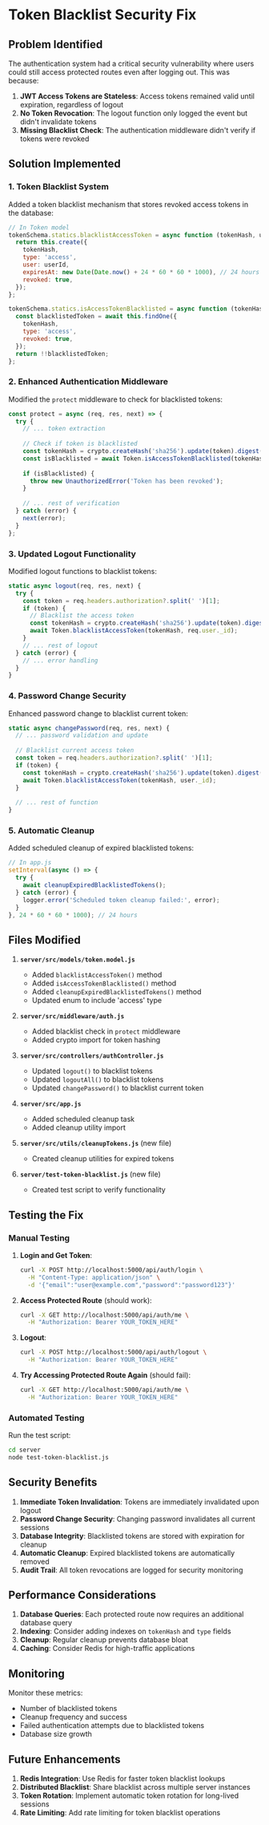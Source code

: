 # Token Blacklist Security Fix

## Problem Identified

The authentication system had a critical security vulnerability where users could still access protected routes even after logging out. This was because:

1. **JWT Access Tokens are Stateless**: Access tokens remained valid until expiration, regardless of logout
2. **No Token Revocation**: The logout function only logged the event but didn't invalidate tokens
3. **Missing Blacklist Check**: The authentication middleware didn't verify if tokens were revoked

## Solution Implemented

### 1. Token Blacklist System

Added a token blacklist mechanism that stores revoked access tokens in the database:

```javascript
// In Token model
tokenSchema.statics.blacklistAccessToken = async function (tokenHash, userId) {
  return this.create({
    tokenHash,
    type: 'access',
    user: userId,
    expiresAt: new Date(Date.now() + 24 * 60 * 60 * 1000), // 24 hours
    revoked: true,
  });
};

tokenSchema.statics.isAccessTokenBlacklisted = async function (tokenHash) {
  const blacklistedToken = await this.findOne({
    tokenHash,
    type: 'access',
    revoked: true,
  });
  return !!blacklistedToken;
};
```

### 2. Enhanced Authentication Middleware

Modified the `protect` middleware to check for blacklisted tokens:

```javascript
const protect = async (req, res, next) => {
  try {
    // ... token extraction
    
    // Check if token is blacklisted
    const tokenHash = crypto.createHash('sha256').update(token).digest('hex');
    const isBlacklisted = await Token.isAccessTokenBlacklisted(tokenHash);
    
    if (isBlacklisted) {
      throw new UnauthorizedError('Token has been revoked');
    }
    
    // ... rest of verification
  } catch (error) {
    next(error);
  }
};
```

### 3. Updated Logout Functionality

Modified logout functions to blacklist tokens:

```javascript
static async logout(req, res, next) {
  try {
    const token = req.headers.authorization?.split(' ')[1];
    if (token) {
      // Blacklist the access token
      const tokenHash = crypto.createHash('sha256').update(token).digest('hex');
      await Token.blacklistAccessToken(tokenHash, req.user._id);
    }
    // ... rest of logout
  } catch (error) {
    // ... error handling
  }
}
```

### 4. Password Change Security

Enhanced password change to blacklist current token:

```javascript
static async changePassword(req, res, next) {
  // ... password validation and update
  
  // Blacklist current access token
  const token = req.headers.authorization?.split(' ')[1];
  if (token) {
    const tokenHash = crypto.createHash('sha256').update(token).digest('hex');
    await Token.blacklistAccessToken(tokenHash, user._id);
  }
  
  // ... rest of function
}
```

### 5. Automatic Cleanup

Added scheduled cleanup of expired blacklisted tokens:

```javascript
// In app.js
setInterval(async () => {
  try {
    await cleanupExpiredBlacklistedTokens();
  } catch (error) {
    logger.error('Scheduled token cleanup failed:', error);
  }
}, 24 * 60 * 60 * 1000); // 24 hours
```

## Files Modified

1. **`server/src/models/token.model.js`**
   - Added `blacklistAccessToken()` method
   - Added `isAccessTokenBlacklisted()` method
   - Added `cleanupExpiredBlacklistedTokens()` method
   - Updated enum to include 'access' type

2. **`server/src/middleware/auth.js`**
   - Added blacklist check in `protect` middleware
   - Added crypto import for token hashing

3. **`server/src/controllers/authController.js`**
   - Updated `logout()` to blacklist tokens
   - Updated `logoutAll()` to blacklist tokens
   - Updated `changePassword()` to blacklist current token

4. **`server/src/app.js`**
   - Added scheduled cleanup task
   - Added cleanup utility import

5. **`server/src/utils/cleanupTokens.js`** (new file)
   - Created cleanup utilities for expired tokens

6. **`server/test-token-blacklist.js`** (new file)
   - Created test script to verify functionality

## Testing the Fix

### Manual Testing

1. **Login and Get Token**:
   ```bash
   curl -X POST http://localhost:5000/api/auth/login \
     -H "Content-Type: application/json" \
     -d '{"email":"user@example.com","password":"password123"}'
   ```

2. **Access Protected Route** (should work):
   ```bash
   curl -X GET http://localhost:5000/api/auth/me \
     -H "Authorization: Bearer YOUR_TOKEN_HERE"
   ```

3. **Logout**:
   ```bash
   curl -X POST http://localhost:5000/api/auth/logout \
     -H "Authorization: Bearer YOUR_TOKEN_HERE"
   ```

4. **Try Accessing Protected Route Again** (should fail):
   ```bash
   curl -X GET http://localhost:5000/api/auth/me \
     -H "Authorization: Bearer YOUR_TOKEN_HERE"
   ```

### Automated Testing

Run the test script:

```bash
cd server
node test-token-blacklist.js
```

## Security Benefits

1. **Immediate Token Invalidation**: Tokens are immediately invalidated upon logout
2. **Password Change Security**: Changing password invalidates all current sessions
3. **Database Integrity**: Blacklisted tokens are stored with expiration for cleanup
4. **Automatic Cleanup**: Expired blacklisted tokens are automatically removed
5. **Audit Trail**: All token revocations are logged for security monitoring

## Performance Considerations

1. **Database Queries**: Each protected route now requires an additional database query
2. **Indexing**: Consider adding indexes on `tokenHash` and `type` fields
3. **Cleanup**: Regular cleanup prevents database bloat
4. **Caching**: Consider Redis for high-traffic applications

## Monitoring

Monitor these metrics:
- Number of blacklisted tokens
- Cleanup frequency and success
- Failed authentication attempts due to blacklisted tokens
- Database size growth

## Future Enhancements

1. **Redis Integration**: Use Redis for faster token blacklist lookups
2. **Distributed Blacklist**: Share blacklist across multiple server instances
3. **Token Rotation**: Implement automatic token rotation for long-lived sessions
4. **Rate Limiting**: Add rate limiting for token blacklist operations 
